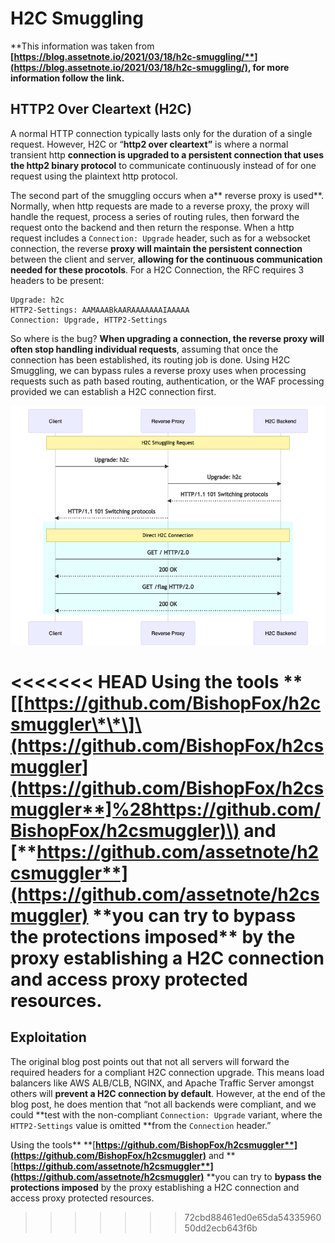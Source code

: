 # H2C Smuggling

**This information was taken from **[**https://blog.assetnote.io/2021/03/18/h2c-smuggling/**](https://blog.assetnote.io/2021/03/18/h2c-smuggling/)**, for more information follow the link.**

## HTTP2 Over Cleartext (H2C) <a href="http2-over-cleartext-h2c" id="http2-over-cleartext-h2c"></a>

A normal HTTP connection typically lasts only for the duration of a single request. However, H2C or “**http2 over cleartext”** is where a normal transient http **connection is upgraded to a persistent connection that uses the http2 binary protocol** to communicate continuously instead of for one request using the plaintext http protocol.

The second part of the smuggling occurs when a** reverse proxy is used**. Normally, when http requests are made to a reverse proxy, the proxy will handle the request, process a series of routing rules, then forward the request onto the backend and then return the response. When a http request includes a `Connection: Upgrade` header, such as for a websocket connection, the reverse **proxy will maintain the persistent connection** between the client and server, **allowing for the continuous communication needed for these procotols**. For a H2C Connection, the RFC requires 3 headers to be present:

```
Upgrade: h2c
HTTP2-Settings: AAMAAABkAARAAAAAAAIAAAAA
Connection: Upgrade, HTTP2-Settings
```

So where is the bug? **When upgrading a connection, the reverse proxy will often stop handling individual requests**, assuming that once the connection has been established, its routing job is done. Using H2C Smuggling, we can bypass rules a reverse proxy uses when processing requests such as path based routing, authentication, or the WAF processing provided we can establish a H2C connection first.

![](<../.gitbook/assets/image (454).png>)

<<<<<<< HEAD
Using the tools **\*\*\[**[https://github.com/BishopFox/h2csmuggler\*\*\]\(https://github.com/BishopFox/h2csmuggler](https://github.com/BishopFox/h2csmuggler**]%28https://github.com/BishopFox/h2csmuggler)\) **and** [**https://github.com/assetnote/h2csmuggler**](https://github.com/assetnote/h2csmuggler) **\*\*you can try to** bypass the protections imposed\*\* by the proxy establishing a H2C connection and access proxy protected resources.
=======
## Exploitation <a href="exploitation" id="exploitation"></a>

The original blog post points out that not all servers will forward the required headers for a compliant H2C connection upgrade. This means load balancers like AWS ALB/CLB, NGINX, and Apache Traffic Server amongst others will **prevent a H2C connection by default**. However, at the end of the blog post, he does mention that “not all backends were compliant, and we could **test with the non-compliant `Connection: Upgrade` variant, where the `HTTP2-Settings` value is omitted **from the `Connection` header.”

Using the tools** **[**https://github.com/BishopFox/h2csmuggler**](https://github.com/BishopFox/h2csmuggler)** and **[**https://github.com/assetnote/h2csmuggler**](https://github.com/assetnote/h2csmuggler)** **you can try to **bypass the protections imposed** by the proxy establishing a H2C connection and access proxy protected resources.
>>>>>>> 72cbd88461ed0e65da5433596050dd2ecb643f6b

